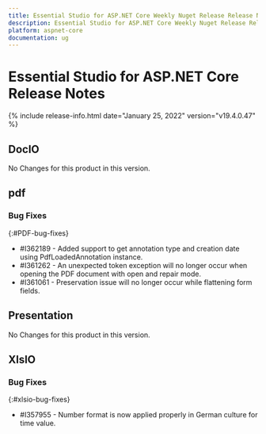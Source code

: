 ```yaml
---
title: Essential Studio for ASP.NET Core Weekly Nuget Release Release Notes  
description: Essential Studio for ASP.NET Core Weekly Nuget Release Release Notes  
platform: aspnet-core
documentation: ug
---
```


# Essential Studio for ASP.NET Core  Release Notes  

{% include release-info.html date="January 25, 2022"  version="v19.4.0.47" %} 






## DocIO

No Changes for this product in this version.

[//]: # "Delete the contents of this file while new content is added."

## pdf

### Bug Fixes
{:#PDF-bug-fixes}

* \#I362189 - Added support to get annotation type and creation date using PdfLoadedAnnotation instance. 
* \#I361262 - An unexpected token exception will no longer occur when opening the PDF document with open and repair mode. 
* \#I361061 - Preservation issue will no longer occur while flattening form fields.  

## Presentation

No Changes for this product in this version.

[//]: # "Delete the contents of this file while new content is added."

## XlsIO

### Bug Fixes
{:#xlsio-bug-fixes}

* \#I357955 - Number format is now applied properly in German culture for time value.
